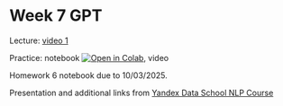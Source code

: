 # Week 7 GPT

Lecture: [video 1](https://youtu.be/q16He3I-YpQ)

Practice: notebook [![Open in Colab](https://colab.research.google.com/assets/colab-badge.svg)](https://github.com/anton-selitskiy/RIT_LLM/blob/main/Week07_gpt/practice07.ipynb), video

Homework 6 notebook due to 10/03/2025. 

Presentation and additional links from [Yandex Data School NLP Course](https://github.com/yandexdataschool/nlp_course/tree/2024/week06_llm) 
